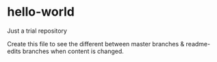 # hello-world
Just a trial repository

Create this file to see the different between master branches & readme-edits branches when content is changed.
